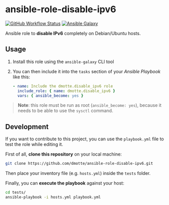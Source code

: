 # ansible-role-disable-ipv6

[![GitHub Workflow Status](https://img.shields.io/github/workflow/status/dmotte/ansible-role-disable-ipv6/release?logo=github&style=flat-square)](https://github.com/dmotte/ansible-role-disable-ipv6/actions)
[![Ansible Galaxy](https://img.shields.io/badge/galaxy-dmotte.disable__ipv6-blueviolet?logo=ansible&style=flat-square)](https://galaxy.ansible.com/dmotte/disable_ipv6)

Ansible role to **disable IPv6** completely on Debian/Ubuntu hosts.

## Usage

1. Install this role using the `ansible-galaxy` CLI tool
2. You can then include it into the `tasks` section of your *Ansible Playbook* like this:

   ```yaml
   - name: Include the dmotte.disable_ipv6 role
     include_role: { name: dmotte.disable_ipv6 }
     vars: { ansible_become: yes }
   ```

> **Note**: this role must be run as root (`ansible_become: yes`), because it needs to be able to use the `sysctl` command.

## Development

If you want to contribute to this project, you can use the `playbook.yml` file to test the role while editing it.

First of all, **clone this repository** on your local machine:

```bash
git clone https://github.com/dmotte/ansible-role-disable-ipv6.git
```

Then place your inventory file (e.g. `hosts.yml`) inside the `tests` folder.

Finally, you can **execute the playbook** against your host:

```bash
cd tests/
ansible-playbook -i hosts.yml playbook.yml
```
